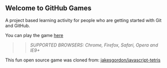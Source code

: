 ## Welcome to GitHub Games

A project based learning activity for people who are getting started with Git and GitHub.

You can play the game [here](https://doesN0tComput3.github.io/github-games/)

>> _*SUPPORTED BROWSERS*: Chrome, Firefox, Safari, Opera and IE9+_

This fun open source game was cloned from: [jakesgordon/javascript-tetris](https://github.com/jakesgordon/javascript-tetris)
